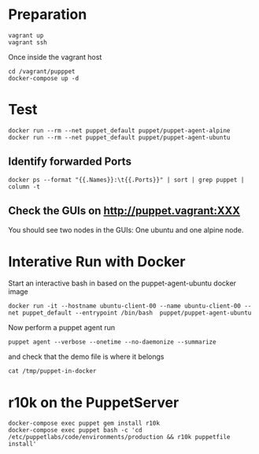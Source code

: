 # Preparation

```
vagrant up
vagrant ssh
```

Once inside the vagrant host

```
cd /vagrant/pupppet
docker-compose up -d
```

# Test

```
docker run --rm --net puppet_default puppet/puppet-agent-alpine
docker run --rm --net puppet_default puppet/puppet-agent-ubuntu
```

## Identify forwarded Ports

```
docker ps --format "{{.Names}}:\t{{.Ports}}" | sort | grep puppet | column -t
```

## Check the GUIs on http://puppet.vagrant:XXX
You should see two nodes in the GUIs: One ubuntu and one alpine node.

# Interative Run with Docker
Start an interactive bash in based on the puppet-agent-ubuntu docker image

```
docker run -it --hostname ubuntu-client-00 --name ubuntu-client-00 --net puppet_default --entrypoint /bin/bash  puppet/puppet-agent-ubuntu
```

Now perform a puppet agent run

```
puppet agent --verbose --onetime --no-daemonize --summarize
```

and check that the demo file is where it belongs

```
cat /tmp/puppet-in-docker
```

# r10k on the PuppetServer

```
docker-compose exec puppet gem install r10k
docker-compose exec puppet bash -c 'cd /etc/puppetlabs/code/environments/production && r10k puppetfile install'
```


